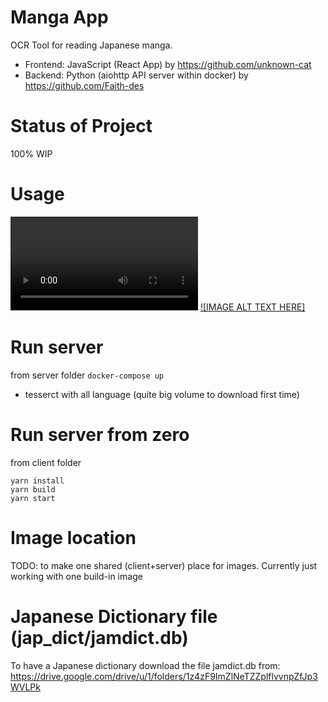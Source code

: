 # Manga App

OCR Tool for reading Japanese manga.

- Frontend: JavaScript (React App) by https://github.com/unknown-cat
- Backend: Python (aiohttp API server within docker) by https://github.com/Faith-des

# Status of Project

100% WIP

# Usage

![Sample Video](video/manga-app-test.mp4)
[![IMAGE ALT TEXT HERE]](video/manga-app-test.mp4)

# Run server

from server folder
`docker-compose up`
* tesserct with all language (quite big volume to download first time)

# Run server from zero

from client folder
```
yarn install
yarn build
yarn start
```

# Image location
TODO: to make one shared (client+server) place for images.
Currently just working with one build-in image

# Japanese Dictionary file (jap_dict/jamdict.db)

To have a Japanese dictionary download the file jamdict.db from:
https://drive.google.com/drive/u/1/folders/1z4zF9ImZlNeTZZplflvvnpZfJp3WVLPk
